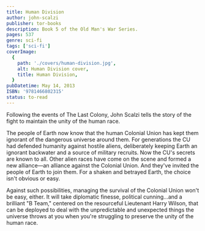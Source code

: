 ```yaml
---
title: Human Division
author: john-scalzi
publisher: tor-books
description: Book 5 of the Old Man's War Series.
pages: 537
genre: sci-fi
tags: ['sci-fi']
coverImage:
  {
    path: './covers/human-division.jpg',
    alt: Human Division cover,
    title: Human Division,
  }
pubDatetime: May 14, 2013
ISBN: '9781466802315'
status: to-read
---
```


Following the events of The Last Colony, John Scalzi tells the story of the fight to maintain the unity of the human race.

The people of Earth now know that the human Colonial Union has kept them ignorant of the dangerous universe around them. For generations the CU had defended humanity against hostile aliens, deliberately keeping Earth an ignorant backwater and a source of military recruits. Now the CU's secrets are known to all. Other alien races have come on the scene and formed a new alliance—an alliance against the Colonial Union. And they've invited the people of Earth to join them. For a shaken and betrayed Earth, the choice isn't obvious or easy.

Against such possibilities, managing the survival of the Colonial Union won't be easy, either. It will take diplomatic finesse, political cunning…and a brilliant "B Team," centered on the resourceful Lieutenant Harry Wilson, that can be deployed to deal with the unpredictable and unexpected things the universe throws at you when you're struggling to preserve the unity of the human race.
